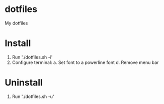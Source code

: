 # dotfiles
My dotfiles

# Install
1. Run './dotfiles.sh -i'
2. Configure terminal:
  a. Set font to a powerline font
  d. Remove menu bar

# Uninstall
1. Run './dotfiles.sh -u'
